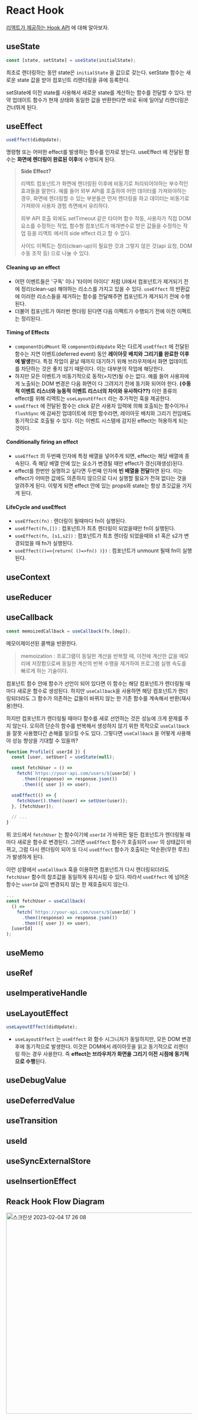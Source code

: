 # React Hook

[리액트가 제공하는 Hook API](https://ko.reactjs.org/docs/hooks-reference.html#useeffect) 에 대해 알아보자.

## useState

```js
const [state, setState] = useState(initialState);
```

최초로 렌더링하는 동안 state은 `initialState` 을 값으로 갖는다. setState 함수는 새로운 state 값을 받아 컴포넌트 리렌더링을 큐에 등록한다. 

setState에 이전 state를 사용해서 새로운 state를 계산하는 함수를 전달할 수 있다. 만약 업데이트 함수가 현재 상태와 동일한 값을 반환한다면 바로 뒤에 일어날 리렌더링은 건너뛰게 된다. 

## useEffect

```js
useEffect(didUpdate);
```

명령형 또는 어떠한 effect를 발생하는 함수를 인자로 받는다. useEffect 에 전달된 함수는 **화면에 렌더링이 완료된 이후**에 수행되게 된다. 

> **Side Effect?**
>
> 리액트 컴포넌트가 화면에 렌더링된 이후에 비동기로 처리되어야하는 부수적인 효과들을 말한다. 예를 들어 외부 API를 호출하여 어떤 데이터를 가져와야하는 경우, 화면에 렌더링할 수 있는 부분들은 먼저 렌더링을 하고 데이터는 비동기로 가져와야 사용자 경험 측면에서 유리하다. 
>
> 외부 API 호출 외에도 setTimeout 같은 타이머 함수 작동, 사용자가 직접 DOM 요소를 수정하는 작업, 함수형 컴포넌트가 매개변수로 받은 값들을 수정하는 작업 등을 리액트 에서의 side effect 라고 할 수 있다. 
>
> 사이드 이펙트는 정리(clean-up)이 필요한 것과 그렇지 않은 것(api 요청, DOM 수동 조작 등) 으로 나눌 수 있다. 

#### Cleaning up an effect

- 어떤 이벤트들은 '구독' 이나 '타이머 아이디' 처럼 UI에서 컴포넌트가 제거되기 전에 정리(clean-up) 해야하는 리소스를 가지고 있을 수 있다.  `useEffect` 의 반환값에 이러한 리소스들을 제거하는 함수를 전달해주면 컴포넌트가 제거되기 전에 수행된다. 
- 더불어 컴포넌트가 여러번 렌더링 된다면 다음 이펙트가 수행되기 전에 이전 이펙트는 정리된다. 

#### Timing of Effects

- `componentDidMount` 와 `componentDidUpdate` 와는 다르게 `useEffect` 에 전달된 함수는 지연 이벤트(deferred event) 동안 **레이아웃 배치와 그리기를 완료한 이후에 발생**한다. 특정 작업이 끝날 때까지 대기하기 위해 브라우저에서 화면 업데이트를 차단하는 것은 좋지 않기 때문이다. 이는 대부분의 작업에 해당한다. 
- 하지만 모든 이벤트가 비동기적으로 동작(=지연)될 수는 없다. 예를 들어 사용자에게 노출되는 DOM 변경은 다음 화면이 다 그려지기 전에 동기화 되어야 한다. **(수동적 이벤트 리스너와 능동적 이벤트 리스너의 차이와 유사하다??)** 이런 종류의 effect를 위해 리액트는 `useLayoutEffect` 라는 추가적인 훅을 제공한다. 
- `useEffect` 에 전달된 함수는 click 같은 사용자 입력에 의해 호출되는 함수이거나 `flushSync` 에 감싸진 업데이트에 의한 함수라면, 레이아웃 배치와 그리기 전임에도 동기적으로 호출될 수 있다. 이는 이벤트 시스템에 감지된 effect는 허용하게 되는 것이다.

#### Conditionally firing an effect

- `useEffect` 의 두번째 인자에 특정 배열을 넣어주게 되면, effect는 해당 배열에 종속된다. 즉 해당 배열 안에 있는 요소가 변경될 때만 effect가 갱신(재생성)된다. 
- effect를 한번만 실행하고 싶다면 두번째 인자에 **빈 배열을 전달**하면 된다. 이는 effect가 어떠한 값에도 의존하지 않으므로 다시 실행할 필요가 전혀 없다는 것을 알려주게 된다. 이렇게 되면 effect 안에 있는 props와 state는 항상 초깃값을 가지게 된다. 

#### LifeCycle and useEffect

- `useEffect(fn)` : 렌더링이 될때마다 fn이 실행된다. 
- `useEffect(fn,[])` : 컴포넌트가 최초 렌더링이 되었을때만 fn이 실행된다.
- `useEffect(fn, [s1,s2])` : 컴포넌트가 최초 렌더링 되었을때와 s1 혹은 s2가 변경되었을 때 fn가 실행된다.
- `useEffect(()=>{return( ()=>fn() )})` : 컴포넌트가 unmount 될때 fn이 실행된다. 

## useContext

## useReducer



## useCallback

```js
const memoizedCallback = useCallback(fn,[dep]);
```

메모이제이션된 콜백을 반환한다. 

> memoization : 프로그램이 동일한 계산을 반복할 때, 이전에 계산한 값을 메모리에 저장함으로써 동일한 계산의 반복 수행을 제거하여 프로그램 실행 속도를 빠르게 하는 기술이다.

컴포넌트 함수 안에 함수가 선언이 되어 있다면 이 함수는 해당 컴포넌트가 렌더링될 때 마다 새로운 함수로 생성된다. 하지만 `useCallback`을 사용하면 해당 컴포넌트가 렌더링되더라도 그 함수가 의존하는 값들이 바뀌지 않는 한 기존 함수를 계속해서 반환(재사용)한다. 

하지만 컴포넌트가 렌더링될 때마다 함수를 새로 선언하는 것은 성능에 크게 문제를 주지 않는다. 오히려 단순히 함수를 반복해서 생성하지 않기 위한 목적으로 `useCallback` 을 잘못 사용했다간 손해를 일으킬 수도 있다. 그렇다면 `useCallback` 을 어떻게 사용해야 성능 향상을 기대할 수 있을까?

```js
function Profile({ userId }) {
  const [user, setUser] = useState(null);

  const fetchUser = () =>
    fetch(`https://your-api.com/users/${userId}`)
      .then((response) => response.json())
      .then(({ user }) => user);

  useEffect(() => {
    fetchUser().then((user) => setUser(user));
  }, [fetchUser]);

  // ...
}
```

위 코드에서 `fetchUser` 는 함수이기에 `userId` 가 바뀌든 말든 컴포넌트가 렌더링될 때마다 새로운 함수로 변경된다. 그러면 `useEffect` 함수가 호출되어 `user` 의 상태값이 바뀌고, 그럼 다시 렌더링이 되어 또 다시 `useEffect` 함수가 호출되는 악순환(무한 루프)가 발생하게 된다. 

이런 상황에서 `useCallback` 훅을 이용하면 컴포넌트가 다시 렌더링되더라도 `fetchUser` 함수의 참조값을 동일하게 유지시킬 수 있다. 따라서 `useEffect` 에 넘어온 함수는 `userId` 값이 변경되지 않는 한 재호출되지 않는다. 

```js
...
const fetchUser = useCallback(
  () =>
    fetch(`https://your-api.com/users/${userId}`)
      .then((response) => response.json())
      .then(({ user }) => user),
  [userId]
);
```



## useMemo

## useRef

## useImperativeHandle

## useLayoutEffect

```js
useLayoutEffect(didUpdate);
```

- `useLayoutEffect` 는 `useEffect` 와 함수 시그니처가 동일하지만, 모든 DOM 변경 후에 동기적으로 발생한다. 이것은 DOM에서 레이아웃을 읽고 동기적으로 리렌더링 하는 경우 사용한다. 즉 **effect는 브라우저가 화면을 그리기 이전 시점에 동기적으로 수행**된다. 

## useDebugValue

## useDeferredValue

## useTransition

## useId

## useSyncExternalStore

## useInsertionEffect

## Reack Hook Flow Diagram

<img width="542" alt="스크린샷 2023-02-04 17 26 08" src="https://user-images.githubusercontent.com/67703882/216757250-a131701a-0be5-4a2c-bce4-369af63977f9.png">

